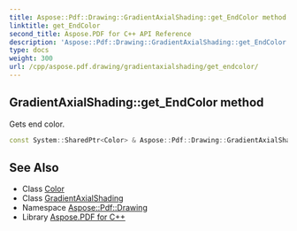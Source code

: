 ```yaml
---
title: Aspose::Pdf::Drawing::GradientAxialShading::get_EndColor method
linktitle: get_EndColor
second_title: Aspose.PDF for C++ API Reference
description: 'Aspose::Pdf::Drawing::GradientAxialShading::get_EndColor method. Gets end color in C++.'
type: docs
weight: 300
url: /cpp/aspose.pdf.drawing/gradientaxialshading/get_endcolor/
---
```

## GradientAxialShading::get_EndColor method


Gets end color.

```cpp
const System::SharedPtr<Color> & Aspose::Pdf::Drawing::GradientAxialShading::get_EndColor() const
```

## See Also

* Class [Color](../../../aspose.pdf/color/)
* Class [GradientAxialShading](../)
* Namespace [Aspose::Pdf::Drawing](../../)
* Library [Aspose.PDF for C++](../../../)
